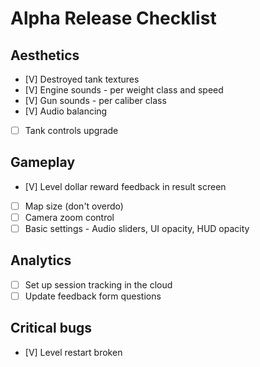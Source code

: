 # Alpha Release Checklist 
## Aesthetics
- [V] Destroyed tank textures
- [V] Engine sounds - per weight class and speed
- [V] Gun sounds - per caliber class
- [V] Audio balancing
- [ ] Tank controls upgrade
## Gameplay
- [V] Level dollar reward feedback in result screen
- [ ] Map size (don't overdo)
- [ ] Camera zoom control
- [ ] Basic settings - Audio sliders, UI opacity, HUD opacity
## Analytics
- [ ] Set up session tracking in the cloud
- [ ] Update feedback form questions
## Critical bugs
- [V] Level restart broken